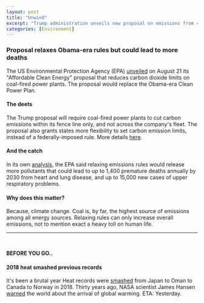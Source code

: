 ```yaml
---
layout: post
title: "Unwind"
excerpt: "Trump administration unveils new proposal on emissions from coal. 2018 smashed all previous heat records."
categories: [Environment]
---
```


### Proposal relaxes Obama-era rules but could lead to more deaths

The US Environmental Protection Agency (EPA) <a href="https://www.axios.com/epa-obama-climate-policy-rule-carbon-f4204c22-996d-4eb2-9fcb-b227c23ae0b1.html" target="_blank">unveiled</a> on August 21 its "Affordable Clean Energy" proposal that reduces carbon dioxide limits on coal-fired power plants. The proposal would replace the Obama-era Clean Power Plan.

#### The deets

The Trump proposal will require coal-fired power plants to cut carbon emissions within its fence line only, and not across the company's fleet. The proposal also grants states more flexibility to set carbon emission limits, instead of a federally-imposed rule. More details <a href="https://www.epa.gov/sites/production/files/2018-08/documents/ace_overview_0.pdf" target="_blank">here</a>.

#### And the catch

In its own <a href="https://www.nytimes.com/2018/08/21/climate/epa-coal-pollution-deaths.html?action=click&module=Top%20Stories&pgtype=Homepage" target="_blank">analysis</a>, the EPA said relaxing emissions rules would release more pollutants that could lead to up to 1,400 premature deaths annually by 2030 from heart and lung disease, and up to 15,000 new cases of upper respiratory problems.

#### Why does this matter?

Because, climate change. Coal is, by far, the highest source of emissions among all energy sources. Relaxing rules can only increase overall emissions, not to mention exact a heavy toll on human life.

* * *
<br />

**BEFORE YOU GO..**

#### **2018 heat smashed previous records**

It's been a brutal year Heat records were <a href="https://www.axios.com/heat-records-temperature-climate-change-map-f82a017b-4383-43d0-ae52-42517138b108.html" target="_blank">smashed</a> from Japan to Oman to Canada to Norway in 2018. Thirty years ago, NASA scientist James Hansen <a href="https://climatechange.procon.org/sourcefiles/1988_Hansen_Senate_Testimony.pdf" target="_blank">warned</a> the world about the arrival of global warming. ETA: Yesterday.
